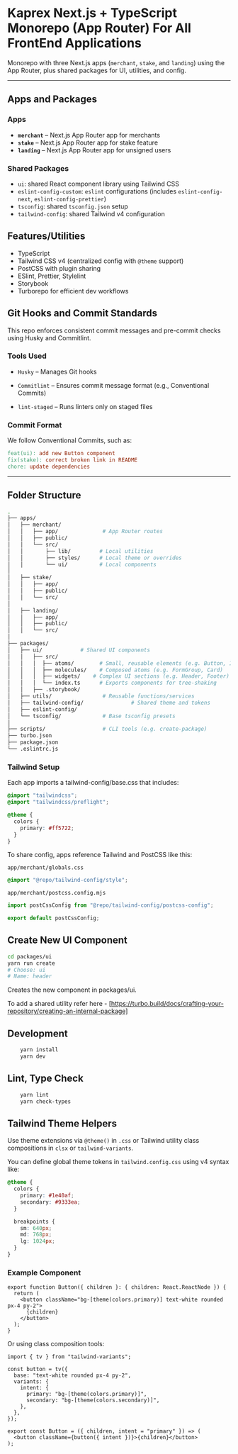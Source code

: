 # Kaprex Next.js + TypeScript Monorepo (App Router) For All FrontEnd Applications

Monorepo with three Next.js apps (`merchant`, `stake`, and `landing`) using the App Router, plus shared packages for UI, utilities, and config.

---

## Apps and Packages

### Apps

- **`merchant`** – Next.js App Router app for merchants
- **`stake`** – Next.js App Router app for stake feature
- **`landing`** – Next.js App Router app for unsigned users

### Shared Packages

- `ui`: shared React component library using Tailwind CSS
- `eslint-config-custom`: `eslint` configurations (includes `eslint-config-next`, `eslint-config-prettier`)
- `tsconfig`: shared `tsconfig.json` setup
- `tailwind-config`: shared Tailwind v4 configuration

## Features/Utilities

- TypeScript
- Tailwind CSS v4 (centralized config with `@theme` support)
- PostCSS with plugin sharing
- ESlint, Prettier, Stylelint
- Storybook
- Turborepo for efficient dev workflows

## Git Hooks and Commit Standards

This repo enforces consistent commit messages and pre-commit checks using Husky and Commitlint.

### Tools Used

- `Husky` – Manages Git hooks

- `Commitlint` – Ensures commit message format (e.g., Conventional Commits)

- `lint-staged` – Runs linters only on staged files

### Commit Format

We follow Conventional Commits, such as:

```makefile
feat(ui): add new Button component
fix(stake): correct broken link in README
chore: update dependencies
```

---

## Folder Structure

```bash
.
├── apps/
│   ├── merchant/
│   │   ├── app/              # App Router routes
│   │   ├── public/
│   │   └── src/
│   │       ├── lib/         # Local utilities
│   │       ├── styles/      # Local theme or overrides
│   │       └── ui/          # Local components
│
│   ├── stake/
│   │   ├── app/
│   │   ├── public/
│   │   └── src/
│
│   ├── landing/
│   │   ├── app/
│   │   ├── public/
│   │   └── src/
│
├── packages/
│   ├── ui/            # Shared UI components
│   │   ├── src/
│   │   │  ├── atoms/        # Small, reusable elements (e.g. Button, Input)
│   │   │  ├── molecules/    # Composed atoms (e.g. FormGroup, Card)
│   │   │  ├── widgets/    # Complex UI sections (e.g. Header, Footer)
│   │   │  └── index.ts      # Exports components for tree-shaking
│   │   ├── .storybook/
│   ├── utils/                # Reusable functions/services
│   ├── tailwind-config/               # Shared theme and tokens
│   ├── eslint-config/
│   └── tsconfig/             # Base tsconfig presets
│
├── scripts/                  # CLI tools (e.g. create-package)
├── turbo.json
├── package.json
└── .eslintrc.js
```

### Tailwind Setup

Each app imports a tailwind-config/base.css that includes:

```css
@import "tailwindcss";
@import "tailwindcss/preflight";

@theme {
  colors {
    primary: #ff5722;
  }
}
```

To share config, apps reference Tailwind and PostCSS like this:

`app/merchant/globals.css`

```css
@import "@repo/tailwind-config/style";
```

`app/merchant/postcss.config.mjs`

```js
import postCssConfig from "@repo/tailwind-config/postcss-config";

export default postCssConfig;
```

## Create New UI Component

```bash
cd packages/ui
yarn run create
# Choose: ui
# Name: header
```

Creates the new component in packages/ui.

To add a shared utility refer here - [https://turbo.build/docs/crafting-your-repository/creating-an-internal-package]

## Development

```bash
    yarn install
    yarn dev
```

## Lint, Type Check

```bash
    yarn lint
    yarn check-types
```

## Tailwind Theme Helpers

Use theme extensions via `@theme()` in `.css` or Tailwind utility class compositions in `clsx` or `tailwind-variants`.

You can define global theme tokens in `tailwind.config.css` using v4 syntax like:

```css
@theme {
  colors {
    primary: #1e40af;
    secondary: #9333ea;
  }

  breakpoints {
    sm: 640px;
    md: 768px;
    lg: 1024px;
  }
}
```

### Example Component

```tsx
export function Button({ children }: { children: React.ReactNode }) {
  return (
    <button className="bg-[theme(colors.primary)] text-white rounded px-4 py-2">
      {children}
    </button>
  );
}
```

Or using class composition tools:

```tsx
import { tv } from "tailwind-variants";

const button = tv({
  base: "text-white rounded px-4 py-2",
  variants: {
    intent: {
      primary: "bg-[theme(colors.primary)]",
      secondary: "bg-[theme(colors.secondary)]",
    },
  },
});

export const Button = ({ children, intent = "primary" }) => (
  <button className={button({ intent })}>{children}</button>
);
```
